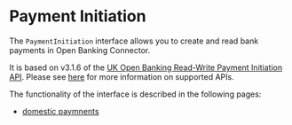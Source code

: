# Payment Initiation

The `PaymentInitiation` interface allows you to create and read bank payments in Open Banking Connector.

It is based on v3.1.6 of the [UK Open Banking Read-Write Payment Initiation API](https://openbankinguk.github.io/read-write-api-site3/). Please see [here](../../supported-open-banking-apis.md) for more information on supported APIs. 

The functionality of the interface is described in the following pages:
- [domestic paymnents](./domestic-payments.md)